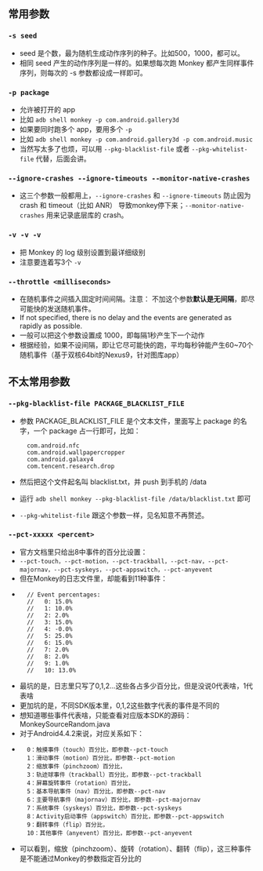## 常用参数

### `-s seed`
* seed 是个数，最为随机生成动作序列的种子。比如500，1000，都可以。
* 相同 seed 产生的动作序列是一样的。如果想每次跑 Monkey 都产生同样事件序列，则每次的 -s 参数都设成一样即可。

### `-p package`
* 允许被打开的 app
* 比如 `adb shell monkey -p com.android.gallery3d`
* 如果要同时跑多个 app，要用多个 `-p`
* 比如 `adb shell monkey -p com.android.gallery3d -p com.android.music`
* 当然写太多了也烦，可以用 `--pkg-blacklist-file` 或者 `--pkg-whitelist-file` 代替，后面会讲。

### `--ignore-crashes --ignore-timeouts --monitor-native-crashes`
* 这三个参数一般都用上，`--ignore-crashes` 和 `--ignore-timeouts` 防止因为 crash 和 timeout（比如 ANR） 导致monkey停下来；`--monitor-native-crashes` 用来记录底层库的 crash。

### `-v -v -v `
* 把 Monkey 的 log 级别设置到最详细级别
* 注意要连着写3个 `-v`

###  `--throttle <milliseconds>`
* 在随机事件之间插入固定时间间隔。注意： 不加这个参数**默认是无间隔**，即尽可能快的发送随机事件。
* If not specified, there is no delay and the events are generated as rapidly as possible.
* 一般可以把这个参数设置成 1000，即每隔1秒产生下一个动作
* 根据经验，如果不设间隔，即让它尽可能快的跑，平均每秒钟能产生60~70个随机事件（基于双核64bit的Nexus9，针对图库app）


## 不太常用参数 

### `--pkg-blacklist-file PACKAGE_BLACKLIST_FILE`
* 参数 PACKAGE_BLACKLIST_FILE 是个文本文件，里面写上 package 的名字，一个 package 占一行即可，比如：

		com.android.nfc
		com.android.wallpapercropper
		com.android.galaxy4
		com.tencent.research.drop
* 然后把这个文件起名叫 blacklist.txt，并 push 到手机的 /data
* 运行 `adb shell monkey --pkg-blacklist-file /data/blacklist.txt` 即可
* `--pkg-whitelist-file` 跟这个参数一样，见名知意不再赘述。

### `--pct-xxxxx <percent>`
* 官方文档里只给出8中事件的百分比设置：
* `--pct-touch，--pct-motion，--pct-trackball，--pct-nav，--pct-majornav，--pct-syskeys，--pct-appswitch，--pct-anyevent` 
* 但在Monkey的日志文件里，却能看到11种事件：
* 
		// Event percentages:
		//   0: 15.0%
		//   1: 10.0%
		//   2: 2.0%
		//   3: 15.0%
		//   4: -0.0%
		//   5: 25.0%
		//   6: 15.0%
		//   7: 2.0%
		//   8: 2.0%
		//   9: 1.0%
		//   10: 13.0%
* 最坑的是，日志里只写了0,1,2...这些各占多少百分比，但是没说0代表啥，1代表啥
* 更加坑的是，不同SDK版本里，0,1,2这些数字代表的事件是不同的
* 想知道哪些事件代表啥，只能查看对应版本SDK的源码：MonkeySourceRandom.java
* 对于Android4.4.2来说，对应关系如下：
* 
		0：触摸事件（touch）百分比，即参数--pct-touch
		1：滑动事件（motion）百分比，即参数--pct-motion
		2：缩放事件（pinchzoom）百分比，
		3：轨迹球事件（trackball）百分比，即参数--pct-trackball
		4：屏幕旋转事件（rotation）百分比，
		5：基本导航事件（nav）百分比，即参数--pct-nav
		6：主要导航事件（majornav）百分比，即参数--pct-majornav
		7：系统事件（syskeys）百分比，即参数--pct-syskeys
		8：Activity启动事件（appswitch）百分比，即参数--pct-appswitch
		9：翻转事件（flip）百分比，
		10：其他事件（anyevent）百分比，即参数--pct-anyevent
* 可以看到，缩放（pinchzoom）、旋转（rotation）、翻转（flip），这三种事件是不能通过Monkey的参数指定百分比的
